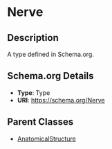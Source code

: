 # Nerve

## Description
A type defined in Schema.org.

## Schema.org Details
- **Type**: Type
- **URI**: https://schema.org/Nerve

## Parent Classes
- [AnatomicalStructure](../AnatomicalStructure.md)

